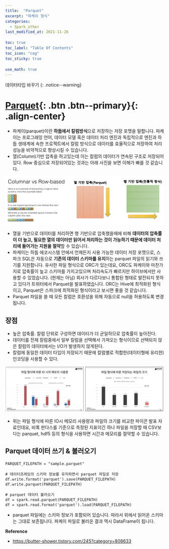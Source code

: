 ```yaml
---
title:  "Parquet"
excerpt: "파케이 형식"
categories:
  - Spark_other
last_modified_at: 2021-11-26

toc: true
toc_label: "Table Of Contents"
toc_icon: "cog"
toc_sticky: true

use_math: true
---
```


데이터타입 바꾸기
{: .notice--warning}

# [Parquet](#link){: .btn .btn--primary}{: .align-center}

- 파케이(parquet)이란 **하둡에서** **칼럼방식**으로 저장하는 저장 포맷을 말합니다. 파케이는 프로그래밍 언어, 데이터 모델 혹은 데이터 처리 엔진과 독립적으로 엔진과 하둡 생태계에 속한 프로젝트에서 칼럼 방식으로 데이터를 효율적으로 저장하여 처리 성능을 비약적으로 향상시킬 수 있습니다.
- 열(Column)기반 압축을 하고있는데 이는 칼럼의 데이터가 연속된 구조로 저장되어 있다. Row 중심으로 저장되어있는 것과는 아래 사진을 보면 이해가 빠를 것 같습니다.

![jpg](/assets/images/Program/59_1.jpg)

- 열을 기반으로 데이터를 처리하면 행 기반으로 압축했을때에 비해 **데이터의 압축률이 더 높고, 필요한 열의 데이터만 읽어서 처리하는 것이 가능하기 때문에 데이터 처리에 들어가는 지원을 절약**할 수 있습니다.
- 파케이는 하둡 에코시스템 안에서 언제든지 사용 가능한 데이터 저장 포맷으로, 스파크 SQL은 자동으로 **기존의 데이터 스키마를 유지**하는 parquet 파일의 읽기와 쓰기를 지원합니다. 유사한 파일 형식으로 ORC가 있는데요, ORC도 파케이와 마찬가지로 압축률이 높고 스키마를 가지고있으며 처리속도가 빠르지만 하이브에서만 사용할 수 있었습니다. (현재는 아님) 회사가 다르다보니 통합된 형태로 발전되지 못하고 있다가 트위터에서 Parquet을 발표하였습니다. ORC는 Hive에 최적화된 형식이고, Parquet은 스파크에 최적화된 형식이라고 보시면 좋을 것 같습니다. 
- Parquet 파일을 쓸 때 모든 칼럼은 호환성을 위해 자동으로 null을 허용하도록 변경됩니다.

## 장점

- 높은 압축률. 칼럼 단위로 구성하면 데이터가 더 균일하므로 압축률이 높아진다.
- 데이터를 전체 칼럼중에서 일부 칼럼을 선택해서 가져오는 형식이므로 선택되지 않은 칼럼의 데이터에서는 I/O가 발생하지 않게된다.
- 칼럼에 동일한 데이터 타입이 저장되기 때문에 칼럼별로 적합한(데이터형에 유리한) 인코딩을 사용할 수 있다.

![jpg](/assets/images/Program/59_2.jpg)

- 위는 파일 형식에 따른 IO시 메모리 사용량과 파일의 크기를 비교한 파이콘 발표 자료인데요, 비록 판다스를 기준으로 측정된 지표이긴 하나 파일을 저장할 때 CSV보다는 parquet, hdf5 등의 형식을 사용하면 시간과 메모리를 절약할 수 있습니다. 

## Parquet 데이터 쓰기 & 불러오기

```
PARQUET_FILEPATH = "sample.parquet"
 
# 데이터프레임의 스키마 정보를 유지하면서 parquet 파일로 저장
df.write.format('parquet').save(PARQUET_FILEPATH)
df.write.parquet(PARQUET_FILEPATH)
 
# parquet 데이터 불러오기
df = spark.read.parquet(PARQUET_FILEPATH)
df = spark.read.format('parquet').load(PARQUET_FILEPATH)
```

- parquet 파일에는 스키마 정보가 포함되어 있습니다. 따라서 위에서 읽어온 스키마는 그대로 보존됩니다. 파케이 파일로 불러온 결과 역시 DataFrame이 됩니다.

**Reference**

- https://butter-shower.tistory.com/245?category=808633
